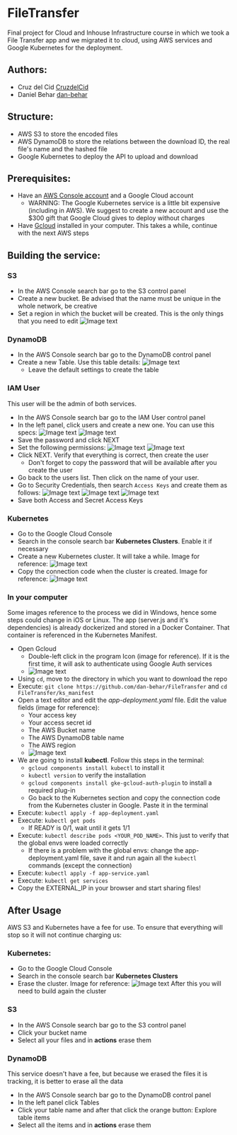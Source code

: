 # FileTransfer
Final project for Cloud and Inhouse Infrastructure course in which we took a File Transfer app and we migrated it to cloud, using AWS services and Google Kubernetes for the deployment.

## Authors: 
- Cruz del Cid [CruzdelCid](https://github.com/CruzdelCid)
- Daniel Behar [dan-behar](https://github.com/dan-behar)

## Structure:
* AWS S3 to store the encoded files
* AWS DynamoDB to store the relations between the download ID, the real file's name and the hashed file
* Google Kubernetes to deploy the API to upload and download

## Prerequisites:
- Have an [AWS Console account](https://github.com/CruzdelCid) and a Google Cloud account
  - WARNING: The Google Kubernetes service is a little bit expensive (including in AWS). We suggest to create a new account and use the $300 gift that Google Cloud gives to deploy without charges
- Have [Gcloud](https://cloud.google.com/sdk/docs/install) installed in your computer. This takes a while, continue with the next AWS steps

## Building the service:
### S3
- In the AWS Console search bar go to the S3 control panel
- Create a new bucket. Be advised that the name must be unique in the whole network, be creative
- Set a region in which the bucket will be created. This is the only things that you need to edit
![Image text](https://github.com/dan-behar/FileTransfer/blob/main/images/s31.png)

### DynamoDB
- In the AWS Console search bar go to the DynamoDB control panel
- Create a new Table. Use this table details:
![Image text](https://github.com/dan-behar/FileTransfer/blob/main/images/Dyn1.png)
  - Leave the default settings to create the table 

### IAM User
This user will be the admin of both services.
- In the AWS Console search bar go to the IAM User control panel
- In the left panel, click users and create a new one. You can use this specs:
![Image text](https://github.com/dan-behar/FileTransfer/blob/main/images/IAM1.png)
![Image text](https://github.com/dan-behar/FileTransfer/blob/main/images/IAM2.png)
- Save the password and click NEXT
- Set the following permissions:
![Image text](https://github.com/dan-behar/FileTransfer/blob/main/images/IAM3.png)
![Image text](https://github.com/dan-behar/FileTransfer/blob/main/images/IAM4.png)
- Click NEXT. Verify that everything is correct, then create the user
  - Don't forget to copy the password that will be available after you create the user
- Go back to the users list. Then click on the name of your user.
- Go to Security Credentials, then search `Access Keys` and create them as follows:
![Image text](https://github.com/dan-behar/FileTransfer/blob/main/images/IAM5.png)
![Image text](https://github.com/dan-behar/FileTransfer/blob/main/images/IAM6.png)
![Image text](https://github.com/dan-behar/FileTransfer/blob/main/images/IAM7.png)
- Save both Access and Secret Access Keys

### Kubernetes
- Go to the Google Cloud Console
- Search in the console search bar **Kubernetes Clusters**. Enable it if necessary
- Create a new Kubernetes cluster. It will take a while. Image for reference:
![Image text](https://github.com/dan-behar/FileTransfer/blob/main/images/Kub1.png)
- Copy the connection code when the cluster is created. Image for reference:
![Image text](https://github.com/dan-behar/FileTransfer/blob/main/images/Kub2.png)

### In your computer
Some images reference to the process we did in Windows, hence some steps could change in iOS or Linux.
The app (server.js and it's dependencies) is already dockerized and stored in a Docker Container. That container is referenced in the Kubernetes Manifest.
- Open Gcloud
  - Double-left click in the program Icon (image for reference). If it is the first time, it will ask to authenticate using Google Auth services
  - ![Image text](https://github.com/dan-behar/FileTransfer/blob/main/images/Cod2.png)
- Using `cd`, move to the directory in which you want to download the repo
- Execute: ```git clone https://github.com/dan-behar/FileTransfer``` and ```cd FileTransfer/ks_manifest```
- Open a text editor and edit the *app-deployment.yaml* file. Edit the value fields (image for reference):
  - Your access key
  - Your access secret id
  - The AWS Bucket name
  - The AWS DynamoDB table name
  - The AWS region
  - ![Image text](https://github.com/dan-behar/FileTransfer/blob/main/images/Cod1.png)<br>
- We are going to install **kubectl**. Follow this steps in the terminal:
  - `gcloud components install kubectl` to install it
  - `kubectl version` to verify the installation
  - `gcloud components install gke-gcloud-auth-plugin` to install a required plug-in
  - Go back to the Kubernetes section and copy the connection code from the Kubernetes cluster in Google. Paste it in the terminal
- Execute: `kubectl apply -f app-deployment.yaml`
- Execute: `kubectl get pods`
  - If READY is 0/1, wait until it gets 1/1
- Execute: `kubectl describe pods <YOUR_POD_NAME>`. This just to verify that the global envs were loaded correctly
  - If there is a problem with the global envs: change the app-deployment.yaml file, save it and run again all the `kubectl` commands (except the connection) 
- Execute: `kubectl apply -f app-service.yaml`
- Execute: `kubectl get services`
- Copy the EXTERNAL_IP in your browser and start sharing files!

## After Usage
AWS S3 and Kubernetes have a fee for use. To ensure that everything will stop so it will not continue charging us:
### Kubernetes:
- Go to the Google Cloud Console
- Search in the console search bar **Kubernetes Clusters**
- Erase the cluster. Image for reference:
![Image text](https://github.com/dan-behar/FileTransfer/blob/main/images/Kub3.png)
After this you will need to build again the cluster

### S3
- In the AWS Console search bar go to the S3 control panel
- Click your bucket name
- Select all your files and in **actions** erase them

### DynamoDB
This service doesn't have a fee, but because we erased the files it is tracking, it is better to erase all the data
- In the AWS Console search bar go to the DynamoDB control panel
- In the left panel click Tables
- Click your table name and after that click the orange button: Explore table items
- Select all the items and in **actions** erase them
